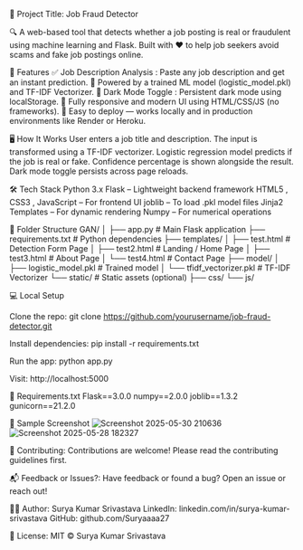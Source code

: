 🎯 Project Title: Job Fraud Detector

🔍 A web-based tool that detects whether a job posting is real or fraudulent using machine learning and Flask.
Built with ❤️ to help job seekers avoid scams and fake job postings online.

📌 Features
✅ Job Description Analysis : Paste any job description and get an instant prediction.
🧠 Powered by a trained ML model (logistic_model.pkl) and TF-IDF Vectorizer.
🌙 Dark Mode Toggle : Persistent dark mode using localStorage.
🧱 Fully responsive and modern UI using HTML/CSS/JS (no frameworks).
🚀 Easy to deploy — works locally and in production environments like Render or Heroku.

🖥️ How It Works
User enters a job title and description.
The input is transformed using a TF-IDF vectorizer.
Logistic regression model predicts if the job is real or fake.
Confidence percentage is shown alongside the result.
Dark mode toggle persists across page reloads.

🛠 Tech Stack
Python 3.x
Flask – Lightweight backend framework
HTML5 , CSS3 , JavaScript – For frontend UI
joblib – To load .pkl model files
Jinja2 Templates – For dynamic rendering
Numpy – For numerical operations

📁 Folder Structure
GAN/
│
├── app.py                  # Main Flask application
├── requirements.txt        # Python dependencies
├── templates/
│   ├── test.html           # Detection Form Page
│   ├── test2.html          # Landing / Home Page
│   ├── test3.html          # About Page
│   └── test4.html          # Contact Page
├── model/
│   ├── logistic_model.pkl  # Trained model
│   └── tfidf_vectorizer.pkl # TF-IDF Vectorizer
└── static/                 # Static assets (optional)
    ├── css/
    └── js/

💻 Local Setup

Clone the repo:
git clone https://github.com/yourusername/job-fraud-detector.git 

Install dependencies:
pip install -r requirements.txt

Run the app:
python app.py

Visit:
http://localhost:5000

📝 Requirements.txt
Flask==3.0.0
numpy==2.0.0
joblib==1.3.2
gunicorn==21.2.0

📌 Sample Screenshot
![Screenshot 2025-05-30 210636](https://github.com/user-attachments/assets/53aa47ee-f901-49c3-a185-4acd245d6093)
![Screenshot 2025-05-28 182327](https://github.com/user-attachments/assets/fecda3dc-ab7f-489e-bfb3-659893103c6f)



🤝 Contributing:
Contributions are welcome! Please read the contributing guidelines first.

📬 Feedback or Issues?:
Have feedback or found a bug? Open an issue or reach out!

👨‍💻 Author:
Surya Kumar Srivastava
LinkedIn: linkedin.com/in/surya-kumar-srivastava
GitHub: github.com/Suryaaaa27

📜 License:
MIT © Surya Kumar Srivastava
